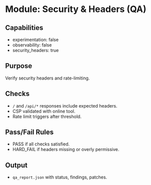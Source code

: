 # Module: Security & Headers (QA)

## Capabilities
- experimentation: false
- observability: false
- security_headers: true

## Purpose
Verify security headers and rate-limiting.

## Checks
- `/` and `/api/*` responses include expected headers.
- CSP validated with online tool.
- Rate limit triggers after threshold.

## Pass/Fail Rules
- PASS if all checks satisfied.
- HARD_FAIL if headers missing or overly permissive.

## Output
- `qa_report.json` with status, findings, patches.
